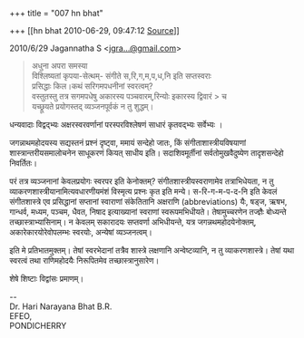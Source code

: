 +++
title = "007 hn bhat"

+++
[[hn bhat	2010-06-29, 09:47:12 [Source](https://groups.google.com/g/bvparishat/c/cCuhVw7541g)]]



2010/6/29 Jagannatha S \<[jgra...@gmail.com]()\>

  

> अधुना अपरा समस्या  
> विश्लिष्यतां कृपया-सेत्थम्- संगीते स,रि,ग,म,प,ध,नि इति सप्तस्वराः  
> प्रसिद्धाः किल।कथं सरिगमपधनीनां स्वरत्वम्?  
> वस्तुतस्तु तत्र सगमपधेषु अकारस्य पञ्चवारम्,रिन्योः इकारस्य द्विवारं > च  
> यच्छ्रूयते प्रयोगस्तद् व्यञ्जनपूर्वकं न तु शुद्धम्।  

  

धन्यवादाः विद्वद्भ्यः अक्षरस्वरवर्णानां परस्परविश्लेषणं साधारं कृतवद्भ्यः सर्वेभ्यः ।

जगन्नाथमहोदयस्य सद्यस्तनं प्रश्नं दृष्ट्वा, ममायं सन्देहो जातः, किं संगीताशास्त्रीयविषयाणां शास्त्रान्तरीयसमालोचनेन साधूकरणं कियत् साधीय इति। सदाशिवमूर्तीनां सर्वतोमुखवैदुष्येण तादृशसन्देहो निवर्तितः।

  

परं तत्र व्यञ्जनानां केवलप्रयोगः स्वरपर इति केनोक्तम्? संगीतशास्त्रीयस्वराणामेव तत्राभिधेयता, न तु व्याकरणशास्त्रीयानामित्यवधारणीयमंशं विस्मृत्य प्रश्नः कृत इति मन्ये। स-रि-ग-म-प-द-नि इति केवलं संगीतशास्त्रे एव प्रसिद्धानां सप्तानां स्वाराणां संकेतितानि अक्षराणि (abbreviations) यैः, षड्ज, ऋषभ, गान्धर्व, मध्यम, पञ्चम, धैवत, निषाद इत्याख्यानां स्वराणां स्वरूपमभिधीयते। तेषामुच्चरणेन तज्ज्ञैः बोध्यन्ते तच्छास्त्राभ्यासिनाम्। न केवलम् सकारादयः सप्तवर्णा अभिधीयन्ते, यत्र जगन्नथमहोदयेनोक्तम्, अकारेकारयोरेवोपलम्भः स्वरयोः, अन्येषां व्यञ्जनत्वम्।

  

इति मे प्रतिभातमुक्तम्। तेषां स्वरभेदानां तत्रैव शास्त्रे लक्षणानि अन्वेष्टव्यानि, न तु व्याकरणशास्त्रे। तेषां यथा स्वरत्वं तथा राणिमहोदयैः निरूपितमेव तच्छास्त्रानुसारेण।

  

शेषे शिष्टाः विद्वांसः प्रमाणम्।

  

  

  

--  
Dr. Hari Narayana Bhat B.R.  
EFEO,  
PONDICHERRY  

